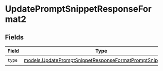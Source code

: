 # UpdatePromptSnippetResponseFormat2


## Fields

| Field                                                                                                                          | Type                                                                                                                           | Required                                                                                                                       | Description                                                                                                                    |
| ------------------------------------------------------------------------------------------------------------------------------ | ------------------------------------------------------------------------------------------------------------------------------ | ------------------------------------------------------------------------------------------------------------------------------ | ------------------------------------------------------------------------------------------------------------------------------ |
| `type`                                                                                                                         | [models.UpdatePromptSnippetResponseFormatPromptSnippetsType](../models/updatepromptsnippetresponseformatpromptsnippetstype.md) | :heavy_check_mark:                                                                                                             | N/A                                                                                                                            |